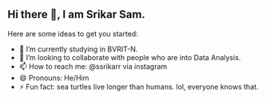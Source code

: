 ## Hi there 👋, I am Srikar Sam.



Here are some ideas to get you started:

- 🌱 I’m currently studying in BVRIT-N.
- 👯 I’m looking to collaborate with people who are into Data Analysis.
- 📫 How to reach me: @ssrikarr via instagram
- 😄 Pronouns: He/Him
- ⚡ Fun fact: sea turtles live longer than humans. lol, everyone knows that.

